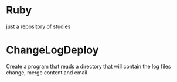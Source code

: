 Ruby
====

just a repository of studies

ChangeLogDeploy
==========

Create a program that reads a directory that will contain the log files change, merge content and email

